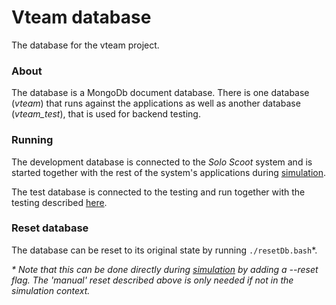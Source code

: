 # Vteam database

The database for the vteam project.

### About

The database is a MongoDb document database. There is one database (_vteam_) that runs against the applications as well as another database (_vteam_test_), that is used for backend testing.

### Running

The development database is connected to the _Solo Scoot_ system and is started together with the rest of the system's applications during [simulation](https://github.com/caas23/vteam/tree/main/simulation).

The test database is connected to the testing and run together with the testing described [here](https://github.com/caas23/vteam/tree/main/services/rest-api).


### Reset database

The database can be reset to its original state by running `./resetDb.bash`*.

_* Note that this can be done directly during [simulation](https://github.com/caas23/vteam/tree/main/simulation) by adding a --reset flag. The 'manual' reset described above is only needed if not in the simulation context._